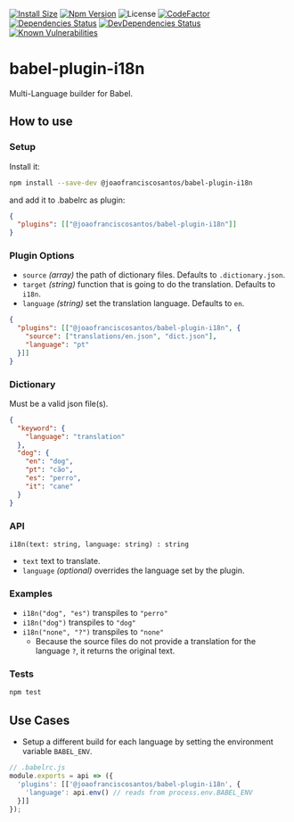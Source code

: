 [![Install Size](https://packagephobia.now.sh/badge?p=@joaofranciscosantos/babel-plugin-i18n)](https://packagephobia.now.sh/result?p=@joaofranciscosantos/babel-plugin-i18n)
[![Npm Version](https://badge.fury.io/js/%40joaofranciscosantos%2Fbabel-plugin-i18n.svg)](https://badge.fury.io/js/%40joaofranciscosantos%2Fbabel-plugin-i18n)
![License](https://img.shields.io/github/license/joaofranciscosantos/babel-plugin-i18n.svg)
[![CodeFactor](https://www.codefactor.io/repository/github/joaofranciscosantos/babel-plugin-i18n/badge)](https://www.codefactor.io/repository/github/joaofranciscosantos/babel-plugin-i18n)
[![Dependencies Status](https://david-dm.org/joaofranciscosantos/babel-plugin-i18n/status.svg)](https://david-dm.org/joaofranciscosantos/babel-plugin-i18n)
[![DevDependencies Status](https://david-dm.org/joaofranciscosantos/babel-plugin-i18n/dev-status.svg)](https://david-dm.org/joaofranciscosantos/babel-plugin-i18n?type=dev)
[![Known Vulnerabilities](https://snyk.io/test/github/joaofranciscosantos/babel-plugin-i18n/badge.svg?targetFile=package.json)](https://snyk.io/test/github/joaofranciscosantos/babel-plugin-i18n?targetFile=package.json)

# babel-plugin-i18n
Multi-Language builder for Babel.

## How to use
### Setup
Install it:
```bash
npm install --save-dev @joaofranciscosantos/babel-plugin-i18n
```
and add it to .babelrc as plugin:
```json
{
  "plugins": [["@joaofranciscosantos/babel-plugin-i18n"]]
}
```

### Plugin Options
- `source` *(array)* the path of dictionary files. Defaults to `.dictionary.json`.
- `target` *(string)* function that is going to do the translation. Defaults to `i18n`.
- `language` *(string)* set the translation language. Defaults to `en`.

```json
{
  "plugins": [["@joaofranciscosantos/babel-plugin-i18n", {
    "source": ["translations/en.json", "dict.json"],
    "language": "pt"
  }]]
}
```

### Dictionary
Must be a valid json file(s).

```json
{
  "keyword": {
    "language": "translation"
  },
  "dog": {
    "en": "dog",
    "pt": "cão",
    "es": "perro",
    "it": "cane"
  }
}
```

### API
```
i18n(text: string, language: string) : string
```
- `text` text to translate.
- `language` *(optional)* overrides the language set by the plugin.

### Examples
- `i18n("dog", "es")` transpiles to `"perro"`
- `i18n("dog")` transpiles to `"dog"`
- `i18n("none", "?")` transpiles to `"none"`
  - Because the source files do not provide a translation for the language `?`, it returns the original text.

### Tests
```bash
npm test
```

## Use Cases
* Setup a different build for each language by setting the environment variable `BABEL_ENV`.

```js
// .babelrc.js
module.exports = api => ({
  'plugins': [['@joaofranciscosantos/babel-plugin-i18n', {
    'language': api.env() // reads from process.env.BABEL_ENV
  }]]
});
```
